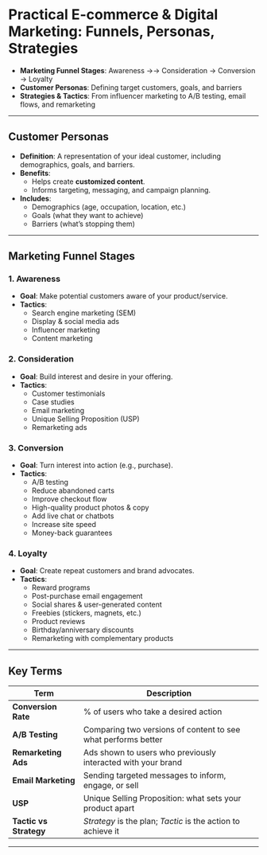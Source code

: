 # Practical E-commerce & Digital Marketing: Funnels, Personas, Strategies

- **Marketing Funnel Stages**: Awareness →&rarr; Consideration → Conversion → Loyalty  
- **Customer Personas**: Defining target customers, goals, and barriers  
- **Strategies & Tactics**: From influencer marketing to A/B testing, email flows, and remarketing

---

## Customer Personas
- **Definition**: A representation of your ideal customer, including demographics, goals, and barriers.
- **Benefits**:
  - Helps create **customized content**.
  - Informs targeting, messaging, and campaign planning.
- **Includes**:
  - Demographics (age, occupation, location, etc.)
  - Goals (what they want to achieve)
  - Barriers (what’s stopping them)

---

## Marketing Funnel Stages

### 1. **Awareness**
- **Goal**: Make potential customers aware of your product/service.
- **Tactics**:
  - Search engine marketing (SEM)
  - Display & social media ads
  - Influencer marketing
  - Content marketing

### 2. **Consideration**
- **Goal**: Build interest and desire in your offering.
- **Tactics**:
  - Customer testimonials
  - Case studies
  - Email marketing
  - Unique Selling Proposition (USP)
  - Remarketing ads

### 3. **Conversion**
- **Goal**: Turn interest into action (e.g., purchase).
- **Tactics**:
  - A/B testing
  - Reduce abandoned carts
  - Improve checkout flow
  - High-quality product photos & copy
  - Add live chat or chatbots
  - Increase site speed
  - Money-back guarantees

### 4. **Loyalty**
- **Goal**: Create repeat customers and brand advocates.
- **Tactics**:
  - Reward programs
  - Post-purchase email engagement
  - Social shares & user-generated content
  - Freebies (stickers, magnets, etc.)
  - Product reviews
  - Birthday/anniversary discounts
  - Remarketing with complementary products

---

## Key Terms

| Term | Description |
|------|-------------|
| **Conversion Rate** | % of users who take a desired action |
| **A/B Testing** | Comparing two versions of content to see what performs better |
| **Remarketing Ads** | Ads shown to users who previously interacted with your brand |
| **Email Marketing** | Sending targeted messages to inform, engage, or sell |
| **USP** | Unique Selling Proposition: what sets your product apart |
| **Tactic vs Strategy** | *Strategy* is the plan; *Tactic* is the action to achieve it |

---
